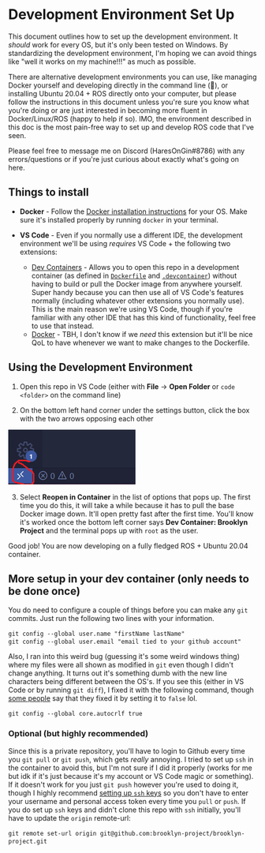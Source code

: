 # Development Environment Set Up

This document outlines how to set up the development environment. It *should* work for every OS, but it's only been tested on Windows. By standardizing the development environment, I'm hoping we can avoid things like "well it works on my machine!!!" as much as possible. 

There are alternative development environments you can use, like managing Docker yourself and developing directly in the command line (🤮), or installing Ubuntu 20.04 + ROS directly onto your computer, but please follow the instructions in this document unless you're sure you know what you're doing or are just interested in becoming more fluent in Docker/Linux/ROS (happy to help if so). IMO, the environment described in this doc is the most pain-free way to set up and develop ROS code that I've seen. 

Please feel free to message me on Discord (HaresOnGin#8786) with any errors/questions or if you're just curious about exactly what's going on here. 

## Things to install

- **Docker** - Follow the [Docker installation instructions](https://docs.docker.com/get-docker/) for your OS. Make sure it's installed properly by running `docker` in your terminal. 

- **VS Code** - Even if you normally use a different IDE, the development environment we'll be using *requires* VS Code + the following two extensions:
    - [Dev Containers](https://marketplace.visualstudio.com/items?itemName=ms-vscode-remote.remote-containers) - Allows you to open this repo in a development container (as defined in [`Dockerfile`](../Dockerfile) and [`.devcontainer`](../.devcontainer/devcontainer.json)) without having to build or pull the Docker image from anywhere yourself. Super handy because you can then use all of VS Code's features normally (including whatever other extensions you normally use). This is the main reason we're using VS Code, though if you're familiar with any other IDE that has this kind of functionality, feel free to use that instead. 
    - [Docker](https://marketplace.visualstudio.com/items?itemName=ms-azuretools.vscode-docker) - TBH, I don't know if we *need* this extension but it'll be nice QoL to have whenever we want to make changes to the Dockerfile. 

## Using the Development Environment

1. Open this repo in VS Code (either with **File** -> **Open Folder** or `code <folder>` on the command line)

2. On the bottom left hand corner under the settings button, click the box with the two arrows opposing each other 

![](images/arrows.png)

3. Select **Reopen in Container** in the list of options that pops up. The first time you do this, it will take a while because it has to pull the base Docker image down. It'll open pretty fast after the first time. You'll know it's worked once the bottom left corner says **Dev Container: Brooklyn Project** and the terminal pops up with `root` as the user.

Good job! You are now developing on a fully fledged ROS + Ubuntu 20.04 container. 

## More setup in your dev container (only needs to be done once)

You do need to configure a couple of things before you can make any `git` commits. Just run the following two lines with your information.

```
git config --global user.name "firstName lastName"
git config --global user.email "email tied to your github account"
```

Also, I ran into this weird bug (guessing it's some weird windows thing) where my files were all shown as modified in `git` even though I didn't change anything. It turns out it's something dumb with the new line characters being different between the OS's. If you see this (either in VS Code or by running `git diff`), I fixed it with the following command, though [some people](https://stackoverflow.com/questions/62724723/git-in-visual-studio-code-says-file-is-modified-even-when-there-is-no-change) say that they fixed it by setting it to `false` lol. 

```
git config --global core.autocrlf true
```

### Optional (but highly recommended)
Since this is a private repository, you'll have to login to Github every time you `git pull` or `git push`, which gets *really* annoying. I tried to set up `ssh` in the container to avoid this, but I'm not sure if I did it properly (works for me but idk if it's just because it's my account or VS Code magic or something). If it doesn't work for you just `git push` however you're used to doing it, though I highly recommend [setting up `ssh` keys](https://docs.github.com/en/authentication/connecting-to-github-with-ssh/generating-a-new-ssh-key-and-adding-it-to-the-ssh-agent) so you don't have to enter your username and personal access token every time you `pull` or `push`. If you do set up `ssh` keys and didn't clone this repo with `ssh` initially, you'll have to update the `origin` remote-url:

```
git remote set-url origin git@github.com:brooklyn-project/brooklyn-project.git
```
